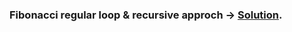 ### Fibonacci regular loop & recursive approch -> [Solution](https://github.com/SazinSamin/Samin_Reading_Room/tree/main/Algorithm/miscellaneous/Fibonacci).  
